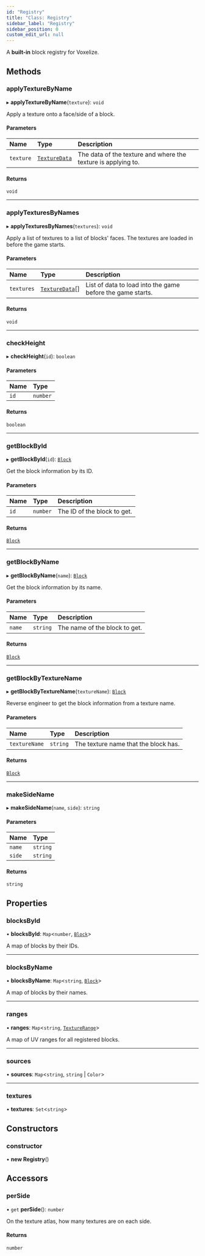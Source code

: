 ```yaml
---
id: "Registry"
title: "Class: Registry"
sidebar_label: "Registry"
sidebar_position: 0
custom_edit_url: null
---
```


A **built-in** block registry for Voxelize.

## Methods

### applyTextureByName

▸ **applyTextureByName**(`texture`): `void`

Apply a texture onto a face/side of a block.

#### Parameters

| Name | Type | Description |
| :------ | :------ | :------ |
| `texture` | [`TextureData`](../modules.md#texturedata-82) | The data of the texture and where the texture is applying to. |

#### Returns

`void`

___

### applyTexturesByNames

▸ **applyTexturesByNames**(`textures`): `void`

Apply a list of textures to a list of blocks' faces. The textures are loaded in before the game starts.

#### Parameters

| Name | Type | Description |
| :------ | :------ | :------ |
| `textures` | [`TextureData`](../modules.md#texturedata-82)[] | List of data to load into the game before the game starts. |

#### Returns

`void`

___

### checkHeight

▸ **checkHeight**(`id`): `boolean`

#### Parameters

| Name | Type |
| :------ | :------ |
| `id` | `number` |

#### Returns

`boolean`

___

### getBlockById

▸ **getBlockById**(`id`): [`Block`](../modules.md#block-82)

Get the block information by its ID.

#### Parameters

| Name | Type | Description |
| :------ | :------ | :------ |
| `id` | `number` | The ID of the block to get. |

#### Returns

[`Block`](../modules.md#block-82)

___

### getBlockByName

▸ **getBlockByName**(`name`): [`Block`](../modules.md#block-82)

Get the block information by its name.

#### Parameters

| Name | Type | Description |
| :------ | :------ | :------ |
| `name` | `string` | The name of the block to get. |

#### Returns

[`Block`](../modules.md#block-82)

___

### getBlockByTextureName

▸ **getBlockByTextureName**(`textureName`): [`Block`](../modules.md#block-82)

Reverse engineer to get the block information from a texture name.

#### Parameters

| Name | Type | Description |
| :------ | :------ | :------ |
| `textureName` | `string` | The texture name that the block has. |

#### Returns

[`Block`](../modules.md#block-82)

___

### makeSideName

▸ **makeSideName**(`name`, `side`): `string`

#### Parameters

| Name | Type |
| :------ | :------ |
| `name` | `string` |
| `side` | `string` |

#### Returns

`string`

## Properties

### blocksById

• **blocksById**: `Map`<`number`, [`Block`](../modules.md#block-82)\>

A map of blocks by their IDs.

___

### blocksByName

• **blocksByName**: `Map`<`string`, [`Block`](../modules.md#block-82)\>

A map of blocks by their names.

___

### ranges

• **ranges**: `Map`<`string`, [`TextureRange`](../modules.md#texturerange-82)\>

A map of UV ranges for all registered blocks.

___

### sources

• **sources**: `Map`<`string`, `string` \| `Color`\>

___

### textures

• **textures**: `Set`<`string`\>

## Constructors

### constructor

• **new Registry**()

## Accessors

### perSide

• `get` **perSide**(): `number`

On the texture atlas, how many textures are on each side.

#### Returns

`number`
